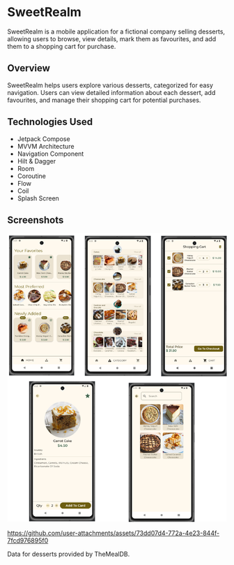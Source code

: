 # SweetRealm

SweetRealm is a mobile application for a fictional company selling desserts, allowing users to browse, view details, mark them as favourites, and add them to a shopping cart for purchase.

## Overview

SweetRealm helps users explore various desserts, categorized for easy navigation. Users can view detailed information about each dessert, add favourites, and manage their shopping cart for potential purchases.

## Technologies Used

- Jetpack Compose
- MVVM Architecture
- Navigation Component
- Hilt & Dagger
- Room
- Coroutine
- Flow
- Coil
- Splash Screen

## Screenshots

![Screens](screenshots/all_screens.png)

https://github.com/user-attachments/assets/73dd07d4-772a-4e23-844f-7fcd976895f0

Data for desserts provided by TheMealDB.
